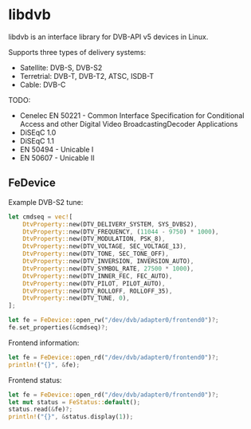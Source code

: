 # libdvb

libdvb is an interface library for DVB-API v5 devices in Linux.

Supports three types of delivery systems:

- Satellite: DVB-S, DVB-S2
- Terretrial: DVB-T, DVB-T2, ATSC, ISDB-T
- Cable: DVB-C

TODO:

- Cenelec EN 50221 - Common Interface Specification for Conditional Access and
  other Digital Video BroadcastingDecoder Applications
- DiSEqC 1.0
- DiSEqC 1.1
- EN 50494 - Unicable I
- EN 50607 - Unicable II

## FeDevice

Example DVB-S2 tune:

```rust
let cmdseq = vec![
    DtvProperty::new(DTV_DELIVERY_SYSTEM, SYS_DVBS2),
    DtvProperty::new(DTV_FREQUENCY, (11044 - 9750) * 1000),
    DtvProperty::new(DTV_MODULATION, PSK_8),
    DtvProperty::new(DTV_VOLTAGE, SEC_VOLTAGE_13),
    DtvProperty::new(DTV_TONE, SEC_TONE_OFF),
    DtvProperty::new(DTV_INVERSION, INVERSION_AUTO),
    DtvProperty::new(DTV_SYMBOL_RATE, 27500 * 1000),
    DtvProperty::new(DTV_INNER_FEC, FEC_AUTO),
    DtvProperty::new(DTV_PILOT, PILOT_AUTO),
    DtvProperty::new(DTV_ROLLOFF, ROLLOFF_35),
    DtvProperty::new(DTV_TUNE, 0),
];

let fe = FeDevice::open_rw("/dev/dvb/adapter0/frontend0")?;
fe.set_properties(&cmdseq)?;
```

Frontend information:

```rust
let fe = FeDevice::open_rd("/dev/dvb/adapter0/frontend0")?;
println!("{}", &fe);
```

Frontend status:

```rust
let fe = FeDevice::open_rd("/dev/dvb/adapter0/frontend0")?;
let mut status = FeStatus::default();
status.read(&fe)?;
println!("{}", &status.display(1));
```

